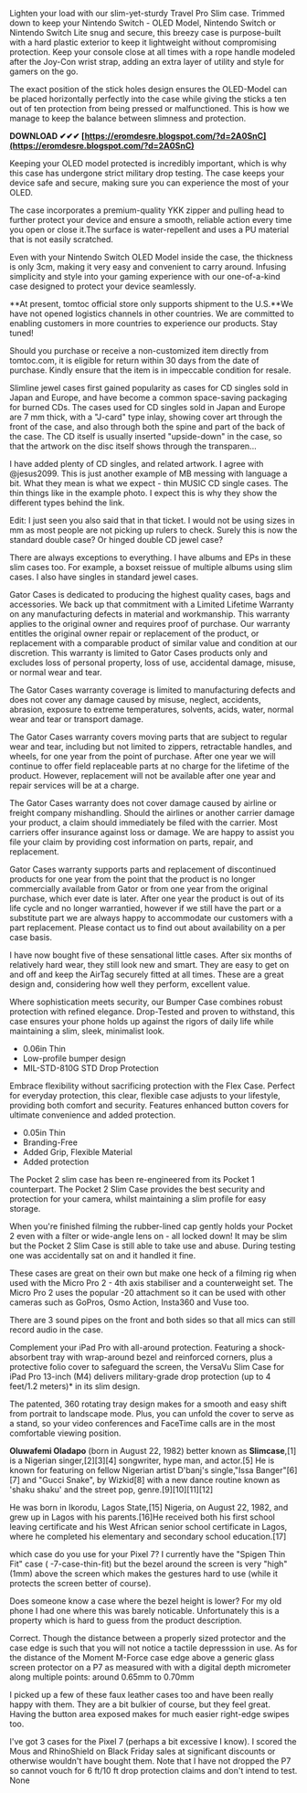 
 
Lighten your load with our slim-yet-sturdy Travel Pro Slim case. Trimmed down to keep your Nintendo Switch - OLED Model, Nintendo Switch or Nintendo Switch Lite snug and secure, this breezy case is purpose-built with a hard plastic exterior to keep it lightweight without compromising protection. Keep your console close at all times with a rope handle modeled after the Joy-Con wrist strap, adding an extra layer of utility and style for gamers on the go.
 
The exact position of the stick holes design ensures the OLED-Model can be placed horizontally perfectly into the case while giving the sticks a ten out of ten protection from being pressed or malfunctioned. This is how we manage to keep the balance between slimness and protection.

 
**DOWNLOAD ✔✔✔ [https://eromdesre.blogspot.com/?d=2A0SnC](https://eromdesre.blogspot.com/?d=2A0SnC)**


 
Keeping your OLED model protected is incredibly important, which is why this case has undergone strict military drop testing. The case keeps your device safe and secure, making sure you can experience the most of your OLED.
 
The case incorporates a premium-quality YKK zipper and pulling head to further protect your device and ensure a smooth, reliable action every time you open or close it.The surface is water-repellent and uses a PU material that is not easily scratched.
 
Even with your Nintendo Switch OLED Model inside the case, the thickness is only 3cm, making it very easy and convenient to carry around. Infusing simplicity and style into your gaming experience with our one-of-a-kind case designed to protect your device seamlessly.
 
**At present, tomtoc official store only supports shipment to the U.S.**We have not opened logistics channels in other countries. We are committed to enabling customers in more countries to experience our products. Stay tuned!

Should you purchase or receive a non-customized item directly from tomtoc.com, it is eligible for return within 30 days from the date of purchase. Kindly ensure that the item is in impeccable condition for resale.
 
Slimline jewel cases first gained popularity as cases for CD singles sold in Japan and Europe, and have become a common space-saving packaging for burned CDs. The cases used for CD singles sold in Japan and Europe are 7 mm thick, with a "J-card" type inlay, showing cover art through the front of the case, and also through both the spine and part of the back of the case. The CD itself is usually inserted "upside-down" in the case, so that the artwork on the disc itself shows through the transparen...
 
I have added plenty of CD singles, and related artwork. I agree with @jesus2099. This is just another example of MB messing with language a bit. What they mean is what we expect - thin MUSIC CD single cases. The thin things like in the example photo. I expect this is why they show the different types behind the link.
 
Edit: I just seen you also said that in that ticket. I would not be using sizes in mm as most people are not picking up rulers to check. Surely this is now the standard double case? Or hinged double CD jewel case?
 
There are always exceptions to everything. I have albums and EPs in these slim cases too. For example, a boxset reissue of multiple albums using slim cases. I also have singles in standard jewel cases.
 
Gator Cases is dedicated to producing the highest quality cases, bags and accessories. We back up that commitment with a Limited Lifetime Warranty on any manufacturing defects in material and workmanship. This warranty applies to the original owner and requires proof of purchase. Our warranty entitles the original owner repair or replacement of the product, or replacement with a comparable product of similar value and condition at our discretion. This warranty is limited to Gator Cases products only and excludes loss of personal property, loss of use, accidental damage, misuse, or normal wear and tear.
 
The Gator Cases warranty coverage is limited to manufacturing defects and does not cover any damage caused by misuse, neglect, accidents, abrasion, exposure to extreme temperatures, solvents, acids, water, normal wear and tear or transport damage.
 
The Gator Cases warranty covers moving parts that are subject to regular wear and tear, including but not limited to zippers, retractable handles, and wheels, for one year from the point of purchase. After one year we will continue to offer field replaceable parts at no charge for the lifetime of the product. However, replacement will not be available after one year and repair services will be at a charge.
 
The Gator Cases warranty does not cover damage caused by airline or freight company mishandling. Should the airlines or another carrier damage your product, a claim should immediately be filed with the carrier. Most carriers offer insurance against loss or damage. We are happy to assist you file your claim by providing cost information on parts, repair, and replacement.
 
Gator Cases warranty supports parts and replacement of discontinued products for one year from the point that the product is no longer commercially available from Gator or from one year from the original purchase, which ever date is later. After one year the product is out of its life cycle and no longer warrantied, however if we still have the part or a substitute part we are always happy to accommodate our customers with a part replacement. Please contact us to find out about availability on a per case basis.
 
I have now bought five of these sensational little cases. After six months of relatively hard wear, they still look new and smart. They are easy to get on and off and keep the AirTag securely fitted at all times. These are a great design and, considering how well they perform, excellent value.
 
Where sophistication meets security, our Bumper Case combines robust protection with refined elegance. Drop-Tested and proven to withstand, this case ensures your phone holds up against the rigors of daily life while maintaining a slim, sleek, minimalist look.

- 0.06in Thin
- Low-profile bumper design
- MIL-STD-810G STD Drop Protection

Embrace flexibility without sacrificing protection with the Flex Case. Perfect for everyday protection, this clear, flexible case adjusts to your lifestyle, providing both comfort and security. Features enhanced button covers for ultimate convenience and added protection.

- 0.05in Thin
- Branding-Free
- Added Grip, Flexible Material
- Added protection

The Pocket 2 slim case has been re-engineered from its Pocket 1 counterpart. The Pocket 2 Slim Case provides the best security and protection for your camera, whilst maintaining a slim profile for easy storage.
 
When you're finished filming the rubber-lined cap gently holds your Pocket 2 even with a filter or wide-angle lens on - all locked down! It may be slim but the Pocket 2 Slim Case is still able to take use and abuse. During testing one was accidentally sat on and it handled it fine.
 
These cases are great on their own but make one heck of a filming rig when used with the Micro Pro 2 - 4th axis stabiliser and a counterweight set. The Micro Pro 2 uses the popular -20 attachment so it can be used with other cameras such as GoPros, Osmo Action, Insta360 and Vuse too. 

There are 3 sound pipes on the front and both sides so that all mics can still record audio in the case.
 
Complement your iPad Pro with all-around protection. Featuring a shock-absorbent tray with wrap-around bezel and reinforced corners, plus a protective folio cover to safeguard the screen, the VersaVu Slim Case for iPad Pro 13-inch (M4) delivers military-grade drop protection (up to 4 feet/1.2 meters)\* in its slim design.
 
The patented, 360 rotating tray design makes for a smooth and easy shift from portrait to landscape mode. Plus, you can unfold the cover to serve as a stand, so your video conferences and FaceTime calls are in the most comfortable viewing position.
 
**Oluwafemi Oladapo** (born in August 22, 1982) better known as **Slimcase**,[1] is a Nigerian singer,[2][3][4] songwriter, hype man, and actor.[5] He is known for featuring on fellow Nigerian artist D'banj's single,"Issa Banger"[6][7] and "Gucci Snake", by Wizkid[8] with a new dance routine known as 'shaku shaku' and the street pop, genre.[9][10][11][12]
 
He was born in Ikorodu, Lagos State,[15] Nigeria, on August 22, 1982, and grew up in Lagos with his parents.[16]He received both his first school leaving certificate and his West African senior school certificate in Lagos, where he completed his elementary and secondary school education.[17]
 
which case do you use for your Pixel 7? I currently have the "Spigen Thin Fit" case ( -7-case-thin-fit) but the bezel around the screen is very "high" (1mm) above the screen which makes the gestures hard to use (while it protects the screen better of course).
 
Does someone know a case where the bezel height is lower? For my old phone I had one where this was barely noticable. Unfortunately this is a property which is hard to guess from the product description.
 
Correct. Though the distance between a properly sized protector and the case edge is such that you will not notice a tactile depresssion in use. As for the distance of the Moment M-Force case edge above a generic glass screen protector on a P7 as measured with with a digital depth micrometer along multiple points: around 0.65mm to 0.70mm
 
I picked up a few of these faux leather cases too and have been really happy with them. They are a bit bulkier of course, but they feel great. Having the button area exposed makes for much easier right-edge swipes too.
 
I've got 3 cases for the Pixel 7 (perhaps a bit excessive I know). I scored the Mous and RhinoShield on Black Friday sales at significant discounts or otherwise wouldn't have bought them. Note that I have not dropped the P7 so cannot vouch for 6 ft/10 ft drop protection claims and don't intend to test. None 